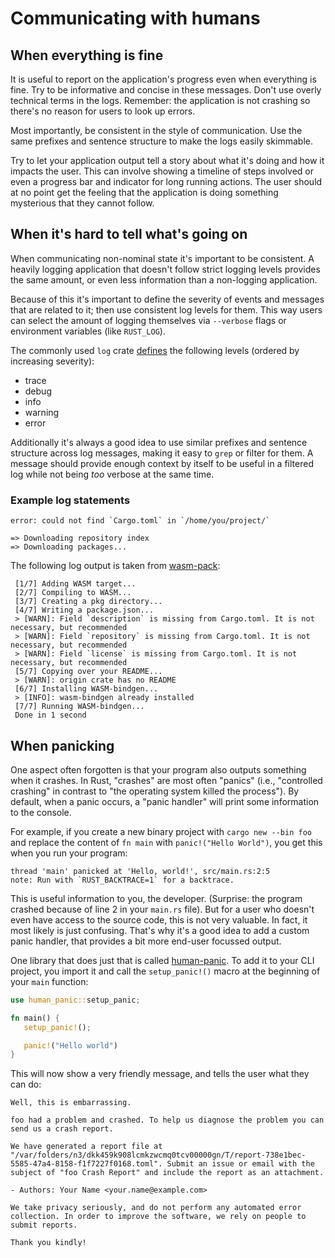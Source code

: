 # Communicating with humans

## When everything is fine

It is useful to report on the application's progress
even when everything is fine.
Try to be informative and concise in these messages.
Don't use overly technical terms in the logs.
Remember:
the application is not crashing
so there's no reason for users to look up errors.

Most importantly,
be consistent in the style of communication.
Use the same prefixes and sentence structure
to make the logs easily skimmable. 

Try to let your application output tell a story
about what it's doing
and how it impacts the user.
This can involve showing a timeline of steps involved
or even a progress bar and indicator for long running actions.
The user should at no point
get the feeling that the application is doing something mysterious
that they cannot follow. 

## When it's hard to tell what's going on

When communicating non-nominal state it's important to be consistent.
A heavily logging application that doesn't follow strict logging levels
provides the same amount, or even less information
than a non-logging application.

Because of this it's important to define the severity of events
and messages that are related to it;
then use consistent log levels for them.
This way users can select the amount of logging themselves
via `--verbose` flags
or environment variables (like `RUST_LOG`).

The commonly used `log` crate
[defines][log-levels] the following levels
(ordered by increasing severity):

- trace
- debug
- info
- warning
- error

Additionally it's always a good idea to use similar prefixes
and sentence structure across log messages, 
making it easy to `grep` or filter for them.
A message should provide enough context by itself
to be useful in a filtered log 
while not being *too* verbose at the same time.

[log-levels]: https://docs.rs/log/0.4.4/log/enum.Level.html

### Example log statements

```
error: could not find `Cargo.toml` in `/home/you/project/`
```   

```
=> Downloading repository index
=> Downloading packages...
```

The following log output is taken from [wasm-pack]:

```
 [1/7] Adding WASM target...
 [2/7] Compiling to WASM...
 [3/7] Creating a pkg directory...
 [4/7] Writing a package.json...
 > [WARN]: Field `description` is missing from Cargo.toml. It is not necessary, but recommended
 > [WARN]: Field `repository` is missing from Cargo.toml. It is not necessary, but recommended
 > [WARN]: Field `license` is missing from Cargo.toml. It is not necessary, but recommended
 [5/7] Copying over your README...
 > [WARN]: origin crate has no README
 [6/7] Installing WASM-bindgen...
 > [INFO]: wasm-bindgen already installed
 [7/7] Running WASM-bindgen...
 Done in 1 second
```

## When panicking

One aspect often forgotten is that
your program also outputs something when it crashes.
In Rust, "crashes" are most often "panics"
(i.e., "controlled crashing"
in contrast to "the operating system killed the process").
By default,
when a panic occurs,
a "panic handler" will print some information to the console.

For example,
if you create a new binary project
with `cargo new --bin foo`
and replace the content of `fn main` with `panic!("Hello World")`,
you get this when you run your program:

```console
thread 'main' panicked at 'Hello, world!', src/main.rs:2:5
note: Run with `RUST_BACKTRACE=1` for a backtrace.
```

This is useful information to you, the developer.
(Surprise: the program crashed because of line 2 in your `main.rs` file).
But for a user who doesn't even have access to the source code,
this is not very valuable.
In fact, it most likely is just confusing.
That's why it's a good idea to add a custom panic handler,
that provides a bit more end-user focussed output.

One library that does just that is called [human-panic].
To add it to your CLI project,
you import it
and call the `setup_panic!()` macro
at the beginning of your `main` function:

```rust
use human_panic::setup_panic;

fn main() {
   setup_panic!();

   panic!("Hello world")
}
```

This will now show a very friendly message,
and tells the user what they can do:

```console
Well, this is embarrassing.

foo had a problem and crashed. To help us diagnose the problem you can send us a crash report.

We have generated a report file at "/var/folders/n3/dkk459k908lcmkzwcmq0tcv00000gn/T/report-738e1bec-5585-47a4-8158-f1f7227f0168.toml". Submit an issue or email with the subject of "foo Crash Report" and include the report as an attachment.

- Authors: Your Name <your.name@example.com>

We take privacy seriously, and do not perform any automated error collection. In order to improve the software, we rely on people to submit reports.

Thank you kindly!
```

[human-panic]: https://crates.io/crates/human-panic
[wasm-pack]: https://crates.io/crates/wasm-pack
